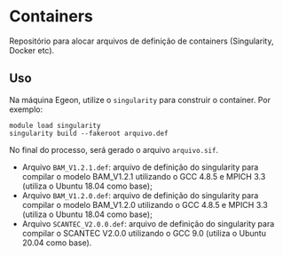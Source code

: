 # Containers

Repositório para alocar arquivos de definição de containers (Singularity, Docker etc).

## Uso

Na máquina Egeon, utilize o `singularity` para construir o container. Por exemplo:

```
module load singularity
singularity build --fakeroot arquivo.def
```

No final do processo, será gerado o arquivo `arquivo.sif`.

* Arquivo `BAM_V1.2.1.def`: arquivo de definição do singularity para compilar o modelo BAM_V1.2.1 utilizando o GCC 4.8.5 e MPICH 3.3 (utiliza o Ubuntu 18.04 como base);
* Arquivo `BAM_V1.2.0.def`: arquivo de definição do singularity para compilar o modelo BAM_V1.2.0 utilizando o GCC 4.8.5 e MPICH 3.3 (utiliza o Ubuntu 18.04 como base);
* Arquivo `SCANTEC_V2.0.0.def`: arquivo de definição do singularity para compilar o SCANTEC V2.0.0 utilizando o GCC 9.0 (utiliza o Ubuntu 20.04 como base).
